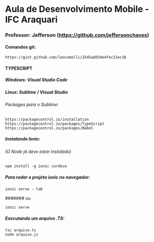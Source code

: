 # Aula de Desenvolvimento Mobile - IFC Araquari
### Professor: Jefferson (https://github.com/jeffersonchaves)

#### Comandos git: 
```
https://gist.github.com/leocomelli/2545add34e4fec21ec16
```

#### TYPESCRIPT
##### Windows: Visual Studio Code
##### Linux: Sublime / Visual Studio

###### Packages para o Sublime:
```
https://packagecontrol.io/installation
https://packagecontrol.io/packages/TypeScript
https://packagecontrol.io/packages/Babel
```

##### Instalando Ionic:
###### (O Node já deve estar instalado)
```
npm install -g ionic cordova
```

##### Para rodar o projeto ionic no navegador:
```
ionic serve --lab
```
####### ou
```
ionic serve
```

##### Executando um arquivo .TS:
```
tsc arquivo.ts
node arquivo.js
```
